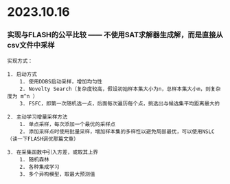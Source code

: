 # 2023.10.16

### 实现与FLASH的公平比较 —— 不使用SAT求解器生成解，而是直接从csv文件中采样

    实现方式：

    1. 启动方式
        1. 使用DDBS启动采样，增加均匀性
        2. Novelty Search（复杂度较高，假设初始样本集大小为n，总样本集大小m，则复杂度为 m^n ）
        3. FSFC，即第一次随机选一点，后面每次遍历每个点，挑选出与候选集平均距离最大的

    2. 主动学习增量采样方法
        1. 单点采样，每次添加一个最优的采样点
        2. 添加采样点时使用批量采样，增加样本集的多样性以避免局部最优，可以使用NSLC（读一下FLASH调优那篇文章）

    3. 在采集函数中引入方差，或取其上界
        1. 随机森林
        2. 各种集成学习
        3. 多个异构模型，取最大预测值
        
